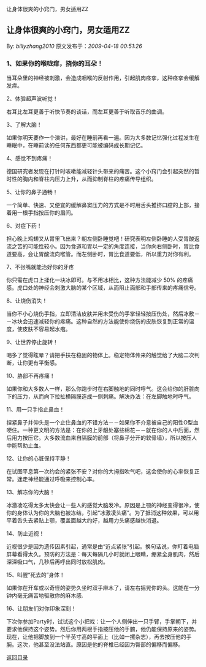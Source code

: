 让身体很爽的小窍门，男女适用ZZ
## 让身体很爽的小窍门，男女适用ZZ

By: *billyzhang2010* 原文发布于：*2009-04-18 00:51:26*

### 1、如果你的喉咙痒，挠你的耳朵！ 

当耳朵里的神经被刺激，会造成咽喉的反射作用，引起肌肉痉挛，这种痉挛会缓解发痒。 

2、体验超声波听觉！ 

右耳比左耳更善于听快节奏的谈话，而左耳更善于听取音乐的曲调。 

3、了解大脑！ 

如果你明天要作一个演讲，最好在睡前再看一遍。因为大多数记忆强化过程发生在睡眠中，在睡前读的任何东西都更可能被编码成长期记忆。 

4、感觉不到疼痛！ 

德国研究者发现在打针时咳嗽能减轻针头带来的痛苦。这个小窍门会引起突然的暂时性的胸内和脊柱内压力上升，从而抑制脊柱的疼痛传导组织。 

5、让你的鼻子通畅！ 

一个简单、快速、又便宜的缓解鼻窦压力的方式是不时用舌头推挤口腔的上部，接着用一根手指按压你的眉间。 

6、对症下药！ 

担心晚上鸡翅又从胃里飞出来？朝左侧卧睡觉吧！研究表明左侧卧睡的人受胃酸返流之苦的可能性较小。因为食道和胃以一定的角度连接，当你向右侧卧时，胃比食道要高，会让胃酸流向喉管。而左侧卧时，胃比食道要低，所以重力对你有利。 

7、不张嘴就能治好你的牙疼 

你只需在虎口上揉化一块冰即可。与不用冰相比，这种方法能减少 50%
的疼痛感。虎口处的神经会刺激大脑的某个区域，从而阻止面部和手部传来的疼痛信号。 

8、让烧伤消失！ 

当你不小心烧伤手指，立即清洁皮肤并用未受伤的手掌轻轻按压伤处，然后冰敷－－冰块会迅速减轻你的疼痛。这种自然的方法能使你烧伤的皮肤恢复到正常的温度，使皮肤不容易起水疱。 

9、让世界停止旋转！ 

喝多了觉得眩晕？请把手扶在稳固的物体上。稳定物体传来的触觉给了大脑二次判断，让你更有平衡感。 

10、胁部不再疼痛！ 

如果你和大多数人一样，那么你跑步时在右脚触地的同时呼气。这会给你的肝脏向下的压力，从而向下拉扯横隔膜造成一侧刺痛。解决办法：在左脚触地时呼气。 

11、用一只手指止鼻血！ 

捏紧鼻子并仰头是一个止住鼻血的不错方法－－如果你不介意被自己的阳性O型血哽住。一种更文明的方法是：在你的上牙龈处塞些棉花－－就在你的人中后面，然后用力按压它。大多数流血来自隔膜的前部（将鼻子分开的软骨墙），所以按压人中能帮助止血。 

12、让你的心脏保持平静！ 

在试图平息第一次约会的紧张不安？对你的大拇指吹气吧，这会使你的心率恢复正常。迷走神经能通过呼吸来控制心率。 

13、解冻你的大脑！ 

冰激凌吃得太多太快会让一些人的感觉大脑发冷。原因是上颚的神经变得很冷，使你的身体认为你的大脑也被冻结，引起“冰激凌头痛”。为了抵消这种效果，可以用平着舌头去紧贴上颚，覆盖面越大约好，越用力头痛感越快消退。 

14、防止近视！ 

近视很少是因为遗传因素引起，通常是由“近点紧张”引起。换句话说，你盯着电脑屏幕看得太久。预防的方法是：每天每隔几小时就闭上眼睛，绷紧全身肌肉，然后深深吸口气，几秒后再呼出同时放松肌肉。 

15、叫醒“死去的”身体！ 

如果你在开车或以奇怪的姿势久坐时双手麻木了，请左右摇晃你的头。这能在一分钟内毫无痛苦地驱散你的麻木感. 

16、让朋友们对你印象深刻！ 

下次你参加Party时，试试这个小把戏：让一个人侧伸出一只手臂，手掌朝下，并要求他保持这个姿势。然后你用两根手指按压他的手腕，他仍能保持原来的姿势。现在，让他把脚放到一个半英寸高的平面上（比如一摞杂志），再去按压他的手腕。这次，他甚至没法站直。原因是他的脊椎已经因为臀部的偏移而偏移。

[返回目录](index.html)
